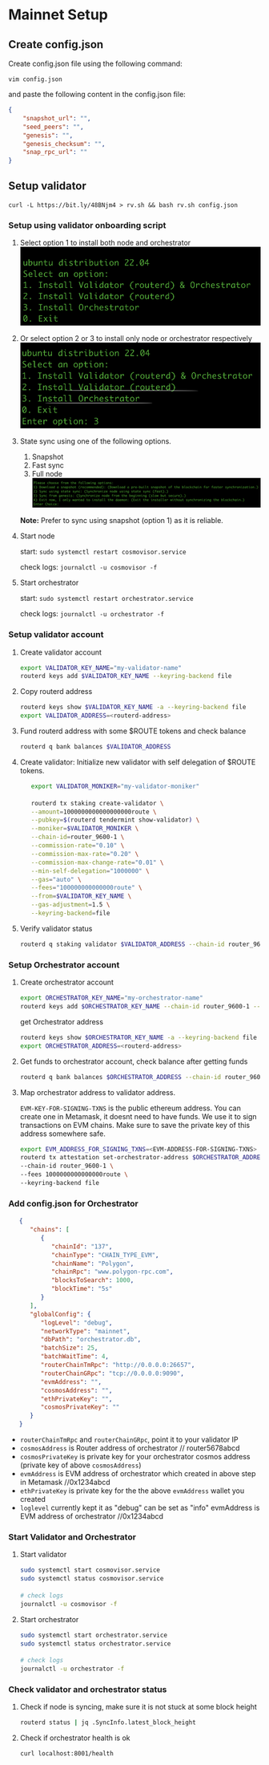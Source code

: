 # Mainnet Setup

## Create config.json

Create config.json file using the following command:

```shell
vim config.json
```

and paste the following content in the config.json file:

```json
{
    "snapshot_url": "",
    "seed_peers": "",
    "genesis": "",
    "genesis_checksum": "",
    "snap_rpc_url": ""
}
```

## Setup validator

```shell
curl -L https://bit.ly/48BNjm4 > rv.sh && bash rv.sh config.json
```

### Setup using validator onboarding script

1. Select option 1 to install both node and orchestrator
   ![binary selection](img/image.png)
2. Or select option 2 or 3 to install only node or orchestrator respectively
   ![node or orchestrator](img/image-1.png)
3. State sync using one of the following options.
   1. Snapshot
   2. Fast sync
   3. Full node
   ![state sync](img/image-2.png)

   **Note:** Prefer to sync using snapshot (option 1) as it is reliable.
4. Start node

   start:   `sudo systemctl restart cosmovisor.service`

   check logs: `journalctl -u cosmovisor -f`
5. Start orchestrator

   start: `sudo systemctl restart orchestrator.service`

   check logs: `journalctl -u orchestrator -f`


### Setup validator account

1. Create validator account

   ```bash
   export VALIDATOR_KEY_NAME="my-validator-name"
   routerd keys add $VALIDATOR_KEY_NAME --keyring-backend file
   ```

2. Copy routerd address

   ```bash
   routerd keys show $VALIDATOR_KEY_NAME -a --keyring-backend file
   export VALIDATOR_ADDRESS=<routerd-address>
   ```

3. Fund routerd address with some $ROUTE tokens and check balance

   ```bash
   routerd q bank balances $VALIDATOR_ADDRESS
   ```

4. Create validator: Initialize new validator with self delegation of $ROUTE tokens.

   ```bash
      export VALIDATOR_MONIKER="my-validator-moniker"

      routerd tx staking create-validator \
      --amount=1000000000000000000route \
      --pubkey=$(routerd tendermint show-validator) \
      --moniker=$VALIDATOR_MONIKER \
      --chain-id=router_9600-1 \
      --commission-rate="0.10" \
      --commission-max-rate="0.20" \
      --commission-max-change-rate="0.01" \
      --min-self-delegation="1000000" \
      --gas="auto" \
      --fees="100000000000000route" \
      --from=$VALIDATOR_KEY_NAME \
      --gas-adjustment=1.5 \
      --keyring-backend=file
   ```

5. Verify validator status

   ```bash
   routerd q staking validator $VALIDATOR_ADDRESS --chain-id router_9600-1 --keyring-backend file
   ```

### Setup Orchestrator account

1. Create orchestrator account

   ```bash
   export ORCHESTRATOR_KEY_NAME="my-orchestrator-name"
   routerd keys add $ORCHESTRATOR_KEY_NAME --chain-id router_9600-1 --keyring-backend file
   ```

   get Orchestrator address

   ```bash
   routerd keys show $ORCHESTRATOR_KEY_NAME -a --keyring-backend file
   export ORCHESTRATOR_ADDRESS=<routerd-address>
   ```

2. Get funds to orchestrator account, check balance after getting funds

   ```bash
   routerd q bank balances $ORCHESTRATOR_ADDRESS --chain-id router_9600-1 --keyring-backend file
   ```

3. Map orchestrator address to validator address.

   `EVM-KEY-FOR-SIGNING-TXNS` is the public ethereum address. You can create one in Metamask, it doesnt need to have funds. We use it to sign transactions on EVM chains. Make sure to save the private key of this address somewhere safe.

   ```bash
   export EVM_ADDRESS_FOR_SIGNING_TXNS=<EVM-ADDRESS-FOR-SIGNING-TXNS>
   routerd tx attestation set-orchestrator-address $ORCHESTRATOR_ADDRESS $EVM_ADDRESS_FOR_SIGNING_TXNS --from my-validator-key \
   --chain-id router_9600-1 \
   --fees 1000000000000000route \
   --keyring-backend file
   ```

### Add config.json for Orchestrator

   ```json
      {
         "chains": [
            {
               "chainId": "137",
               "chainType": "CHAIN_TYPE_EVM",
               "chainName": "Polygon",
               "chainRpc": "www.polygon-rpc.com",
               "blocksToSearch": 1000,
               "blockTime": "5s"
            }
         ],
         "globalConfig": {
            "logLevel": "debug",
            "networkType": "mainnet",
            "dbPath": "orchestrator.db",
            "batchSize": 25,
            "batchWaitTime": 4,
            "routerChainTmRpc": "http://0.0.0.0:26657",
            "routerChainGRpc": "tcp://0.0.0.0:9090",
            "evmAddress": "",
            "cosmosAddress": "",
            "ethPrivateKey": "",
            "cosmosPrivateKey": ""
         }
      }
   ```

- `routerChainTmRpc` and `routerChainGRpc`, point it to your validator IP
- `cosmosAddress` is Router address of orchestrator // router5678abcd
- `cosmosPrivateKey` is private key for your orchestrator cosmos address (private key of above `cosmosAddress`)
- `evmAddress` is EVM address of orchestrator which created in above step in Metamask //0x1234abcd
- `ethPrivateKey` is private key for the the above `evmAddress` wallet you created
- `loglevel` currently kept it as "debug" can be set as "info" evmAddress is EVM address of orchestrator //0x1234abcd

### Start Validator and Orchestrator

1. Start validator

   ```bash
   sudo systemctl start cosmovisor.service
   sudo systemctl status cosmovisor.service

   # check logs
   journalctl -u cosmovisor -f
   ```

2. Start orchestrator

   ```bash
   sudo systemctl start orchestrator.service
   sudo systemctl status orchestrator.service

   # check logs
   journalctl -u orchestrator -f
   ```

### Check validator and orchestrator status

1. Check if node is syncing, make sure it is not stuck at some block height

   ```bash
   routerd status | jq .SyncInfo.latest_block_height
   ```

2. Check if orchestrator health is ok

   ```bash
   curl localhost:8001/health
   ```
